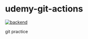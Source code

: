 # udemy-git-actions

[![backend](https://github.com/kishibiki/udemy-git-actions/actions/workflows/backend.yml/badge.svg)](https://github.com/kishibiki/udemy-git-actions/actions/workflows/backend.yml)

git practice
